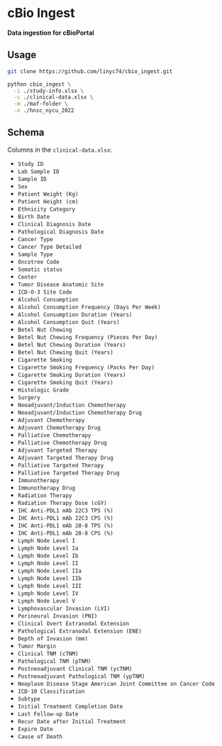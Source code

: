 # cBio Ingest

**Data ingestion for cBioPortal**

## Usage

```bash
git clone https://github.com/linyc74/cbio_ingest.git

python cbio_ingest \
  -i ./study-info.xlsx \
  -c ./clinical-data.xlsx \
  -m ./maf-folder \
  -o ./hnsc_nycu_2022
```

## Schema

Columns in the `clinical-data.xlsx`:

- `Study ID`
- `Lab Sample ID`
- `Sample ID`
- `Sex`
- `Patient Weight (Kg)`
- `Patient Height (cm)`
- `Ethnicity Category`
- `Birth Date`
- `Clinical Diagnosis Date`
- `Pathological Diagnosis Date`
- `Cancer Type`
- `Cancer Type Detailed`
- `Sample Type`
- `Oncotree Code`
- `Somatic status`
- `Center`
- `Tumor Disease Anatomic Site`
- `ICD-O-3 Site Code`
- `Alcohol Consumption`
- `Alcohol Consumption Frequency (Days Per Week)`
- `Alcohol Consumption Duration (Years)`
- `Alcohol Consumption Quit (Years)`
- `Betel Nut Chewing`
- `Betel Nut Chewing Frequency (Pieces Per Day)`
- `Betel Nut Chewing Duration (Years)`
- `Betel Nut Chewing Quit (Years)`
- `Cigarette Smoking`
- `Cigarette Smoking Frequency (Packs Per Day)`
- `Cigarette Smoking Duration (Years)`
- `Cigarette Smoking Quit (Years)`
- `Histologic Grade`
- `Surgery`
- `Neoadjuvant/Induction Chemotherapy`
- `Neoadjuvant/Induction Chemotherapy Drug`
- `Adjuvant Chemotherapy`
- `Adjuvant Chemotherapy Drug`
- `Palliative Chemotherapy`
- `Palliative Chemotherapy Drug`
- `Adjuvant Targeted Therapy`
- `Adjuvant Targeted Therapy Drug`
- `Palliative Targeted Therapy`
- `Palliative Targeted Therapy Drug`
- `Immunotherapy`
- `Immunotherapy Drug`
- `Radiation Therapy`
- `Radiation Therapy Dose (cGY)`
- `IHC Anti-PDL1 mAb 22C3 TPS (%)`
- `IHC Anti-PDL1 mAb 22C3 CPS (%)`
- `IHC Anti-PDL1 mAb 28-8 TPS (%)`
- `IHC Anti-PDL1 mAb 28-8 CPS (%)`
- `Lymph Node Level I`
- `Lymph Node Level Ia`
- `Lymph Node Level Ib`
- `Lymph Node Level II`
- `Lymph Node Level IIa`
- `Lymph Node Level IIb`
- `Lymph Node Level III`
- `Lymph Node Level IV`
- `Lymph Node Level V`
- `Lymphovascular Invasion (LVI)`
- `Perineural Invasion (PNI)`
- `Clinical Overt Extranodal Extension`
- `Pathological Extranodal Extension (ENE)`
- `Depth of Invasion (mm)`
- `Tumor Margin`
- `Clinical TNM (cTNM)`
- `Pathological TNM (pTNM)`
- `Postneoadjuvant Clinical TNM (ycTNM)`
- `Postneoadjuvant Pathological TNM (ypTNM)`
- `Neoplasm Disease Stage American Joint Committee on Cancer Code`
- `ICD-10 Classification`
- `Subtype`
- `Initial Treatment Completion Date`
- `Last Follow-up Date`
- `Recur Date after Initial Treatment`
- `Expire Date`
- `Cause of Death`
